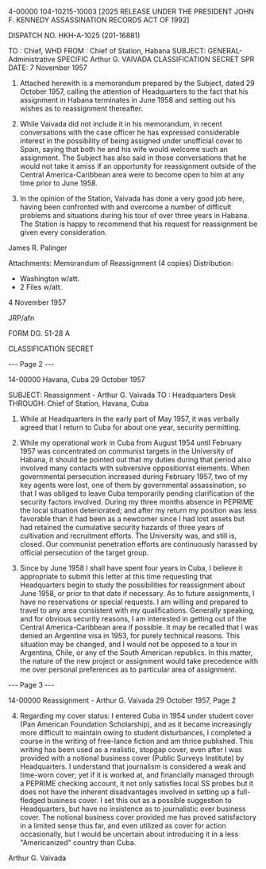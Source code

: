 4-00000
104-10215-10003 [2025 RELEASE UNDER THE PRESIDENT JOHN F. KENNEDY ASSASSINATION RECORDS ACT OF 1992]

DISPATCH NO. HKH-A-1025
(201-16881)

TO : Chief, WHD
FROM : Chief of Station, Habana
SUBJECT: GENERAL-Administrative
SPECIFIC Arthur G. VAIVADA
CLASSIFICATION SECRET
SPR
DATE: 7 November 1957

1. Attached herewith is a memorandum prepared by the Subject, dated 29 October 1957, calling the attention of Headquarters to the fact that his assignment in Habana terminates in June 1958 and setting out his wishes as to reassignment thereafter.

2. While Vaivada did not include it in his memorandum, in recent conversations with the case officer he has expressed considerable interest in the possibility of being assigned under unofficial cover to Spain, saying that both he and his wife would welcome such an assignment. The Subject has also said in those conversations that he would not take it amiss if an opportunity for reassignment outside of the Central America-Caribbean area were to become open to him at any time prior to June 1958.

3. In the opinion of the Station, Vaivada has done a very good job here, having been confronted with and overcome a number of difficult problems and situations during his tour of over three years in Habana. The Station is happy to recommend that his request for reassignment be given every consideration.

James R. Palinger

Attachments:
Memorandum of Reassignment (4 copies)
Distribution:
- Washington w/att.
- 2 Files w/att.

4 November 1957

JRP/afn

FORM DG. 51-28 A

CLASSIFICATION SECRET

--- Page 2 ---

14-00000
Havana, Cuba
29 October 1957

SUBJECT: Reassignment - Arthur G. Vaivada
TO : Headquarters Desk
THROUGH: Chief of Station, Havana, Cuba

1. While at Headquarters in the early part of May 1957, it was verbally agreed that I return to Cuba for about one year, security permitting.

2. While my operational work in Cuba from August 1954 until February 1957 was concentrated on communist targets in the University of Habana, it should be pointed out that my duties during that period also involved many contacts with subversive oppositionist elements. When governmental persecution increased during February 1957, two of my key agents were lost, one of them by governmental assassination, so that I was obliged to leave Cuba temporarily pending clarification of the security factors involved. During my three months absence in PEPRIME the local situation deteriorated; and after my return my position was less favorable than it had been as a newcomer since I had lost assets but had retained the cumulative security hazards of three years of cultivation and recruitment efforts. The University was, and still is, closed. Our communist penetration efforts are continuously harassed by official persecution of the target group.

3. Since by June 1958 I shall have spent four years in Cuba, I believe it appropriate to submit this letter at this time requesting that Headquarters begin to study the possibilities for reassignment about June 1958, or prior to that date if necessary. As to future assignments, I have no reservations or special requests. I am willing and prepared to travel to any area consistent with my qualifications. Generally speaking, and for obvious security reasons, I am interested in getting out of the Central America-Caribbean area if possible. It may be recalled that I was denied an Argentine visa in 1953, for purely technical reasons. This situation may be changed, and I would not be opposed to a tour in Argentina, Chile, or any of the South American republics. In this matter, the nature of the new project or assignment would take precedence with me over personal preferences as to particular area of assignment.

--- Page 3 ---

14-00000
Reassignment - Arthur G. Vaivada
29 October 1957, Page 2

4. Regarding my cover status: I entered Cuba in 1954 under student cover (Pan American Foundation Scholarship), and as it became increasingly more difficult to maintain owing to student disturbances, I completed a course in the writing of free-lance fiction and am thrice published. This writing has been used as a realistic, stopgap cover, even after I was provided with a notional business cover (Public Surveys Institute) by Headquarters. I understand that journalism is considered a weak and time-worn cover; yet if it is worked at, and financially managed through a PEPRIME checking account, it not only satisfies local SS probes but it does not have the inherent disadvantages involved in setting up a full-fledged business cover. I set this out as a possible suggestion to Headquarters, but have no insistence as to journalistic over business cover. The notional business cover provided me has proved satisfactory in a limited sense thus far, and even utilized as cover for action occasionally, but I would be uncertain about introducing it in a less "Americanized" country than Cuba.

Arthur G. Vaivada

